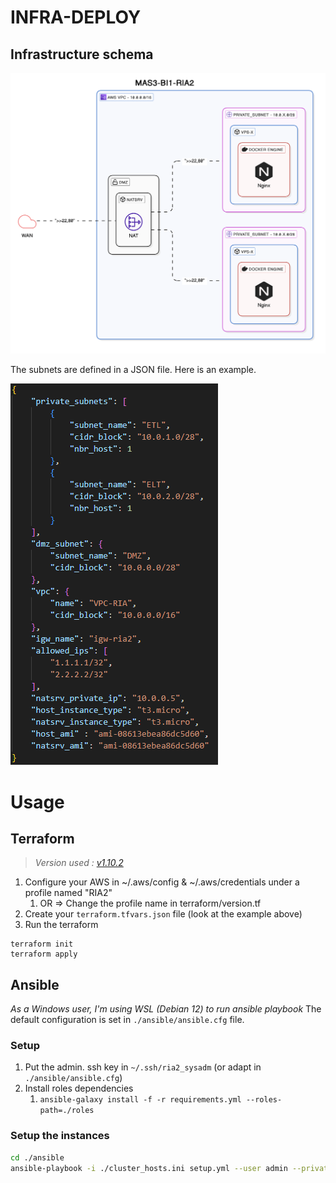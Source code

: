 # INFRA-DEPLOY

## Infrastructure schema
![infra_v0.1](assets/infra.svg)

The subnets are defined in a JSON file. Here is an example.

![example](assets/infra.json.png)
# Usage
## Terraform
>*Version used : [v1.10.2](https://releases.hashicorp.com/terraform/1.10.2/)*

1. Configure your AWS in ~/.aws/config & ~/.aws/credentials under a profile named "RIA2"
	1. OR => Change the profile name in terraform/version.tf
2. Create your `terraform.tfvars.json` file (look at the example above)
3. Run the terraform
```
terraform init
terraform apply
```
## Ansible
*As a Windows user, I'm using WSL (Debian 12) to run ansible playbook*
The default configuration is set in `./ansible/ansible.cfg` file.
### Setup
1. Put the admin. ssh key in `~/.ssh/ria2_sysadm` (or adapt in `./ansible/ansible.cfg`)
2. Install roles dependencies
	1. `ansible-galaxy install -f -r requirements.yml --roles-path=./roles`
### Setup the instances
```bash
cd ./ansible
ansible-playbook -i ./cluster_hosts.ini setup.yml --user admin --private-key ~/.ssh/ria2_sysadm
```

